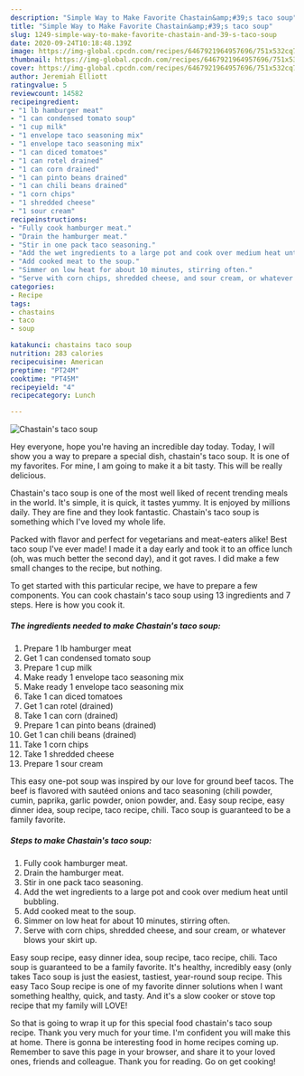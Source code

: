 ```yaml
---
description: "Simple Way to Make Favorite Chastain&amp;#39;s taco soup"
title: "Simple Way to Make Favorite Chastain&amp;#39;s taco soup"
slug: 1249-simple-way-to-make-favorite-chastain-and-39-s-taco-soup
date: 2020-09-24T10:18:48.139Z
image: https://img-global.cpcdn.com/recipes/6467921964957696/751x532cq70/chastains-taco-soup-recipe-main-photo.jpg
thumbnail: https://img-global.cpcdn.com/recipes/6467921964957696/751x532cq70/chastains-taco-soup-recipe-main-photo.jpg
cover: https://img-global.cpcdn.com/recipes/6467921964957696/751x532cq70/chastains-taco-soup-recipe-main-photo.jpg
author: Jeremiah Elliott
ratingvalue: 5
reviewcount: 14582
recipeingredient:
- "1 lb hamburger meat"
- "1 can condensed tomato soup"
- "1 cup milk"
- "1 envelope taco seasoning mix"
- "1 envelope taco seasoning mix"
- "1 can diced tomatoes"
- "1 can rotel drained"
- "1 can corn drained"
- "1 can pinto beans drained"
- "1 can chili beans drained"
- "1 corn chips"
- "1 shredded cheese"
- "1 sour cream"
recipeinstructions:
- "Fully cook hamburger meat."
- "Drain the hamburger meat."
- "Stir in one pack taco seasoning."
- "Add the wet ingredients to a large pot and cook over medium heat until bubbling."
- "Add cooked meat to the soup."
- "Simmer on low heat for about 10 minutes, stirring often."
- "Serve with corn chips, shredded cheese, and sour cream, or whatever blows your skirt up."
categories:
- Recipe
tags:
- chastains
- taco
- soup

katakunci: chastains taco soup 
nutrition: 283 calories
recipecuisine: American
preptime: "PT24M"
cooktime: "PT45M"
recipeyield: "4"
recipecategory: Lunch

---
```



![Chastain&#39;s taco soup](https://img-global.cpcdn.com/recipes/6467921964957696/751x532cq70/chastains-taco-soup-recipe-main-photo.jpg)

Hey everyone, hope you're having an incredible day today. Today, I will show you a way to prepare a special dish, chastain&#39;s taco soup. It is one of my favorites. For mine, I am going to make it a bit tasty. This will be really delicious.

Chastain&#39;s taco soup is one of the most well liked of recent trending meals in the world. It's simple, it is quick, it tastes yummy. It is enjoyed by millions daily. They are fine and they look fantastic. Chastain&#39;s taco soup is something which I've loved my whole life.

Packed with flavor and perfect for vegetarians and meat-eaters alike! Best taco soup I&#39;ve ever made! I made it a day early and took it to an office lunch (oh, was much better the second day), and it got raves. I did make a few small changes to the recipe, but nothing.


To get started with this particular recipe, we have to prepare a few components. You can cook chastain&#39;s taco soup using 13 ingredients and 7 steps. Here is how you cook it.

<!--inarticleads1-->

##### The ingredients needed to make Chastain&#39;s taco soup:

1. Prepare 1 lb hamburger meat
1. Get 1 can condensed tomato soup
1. Prepare 1 cup milk
1. Make ready 1 envelope taco seasoning mix
1. Make ready 1 envelope taco seasoning mix
1. Take 1 can diced tomatoes
1. Get 1 can rotel (drained)
1. Take 1 can corn (drained)
1. Prepare 1 can pinto beans (drained)
1. Get 1 can chili beans (drained)
1. Take 1 corn chips
1. Take 1 shredded cheese
1. Prepare 1 sour cream


This easy one-pot soup was inspired by our love for ground beef tacos. The beef is flavored with sautéed onions and taco seasoning (chili powder, cumin, paprika, garlic powder, onion powder, and. Easy soup recipe, easy dinner idea, soup recipe, taco recipe, chili. Taco soup is guaranteed to be a family favorite. 

<!--inarticleads2-->

##### Steps to make Chastain&#39;s taco soup:

1. Fully cook hamburger meat.
1. Drain the hamburger meat.
1. Stir in one pack taco seasoning.
1. Add the wet ingredients to a large pot and cook over medium heat until bubbling.
1. Add cooked meat to the soup.
1. Simmer on low heat for about 10 minutes, stirring often.
1. Serve with corn chips, shredded cheese, and sour cream, or whatever blows your skirt up.


Easy soup recipe, easy dinner idea, soup recipe, taco recipe, chili. Taco soup is guaranteed to be a family favorite. It&#39;s healthy, incredibly easy (only takes Taco soup is just the easiest, tastiest, year-round soup recipe. This easy Taco Soup recipe is one of my favorite dinner solutions when I want something healthy, quick, and tasty. And it&#39;s a slow cooker or stove top recipe that my family will LOVE! 

So that is going to wrap it up for this special food chastain&#39;s taco soup recipe. Thank you very much for your time. I'm confident you will make this at home. There is gonna be interesting food in home recipes coming up. Remember to save this page in your browser, and share it to your loved ones, friends and colleague. Thank you for reading. Go on get cooking!
